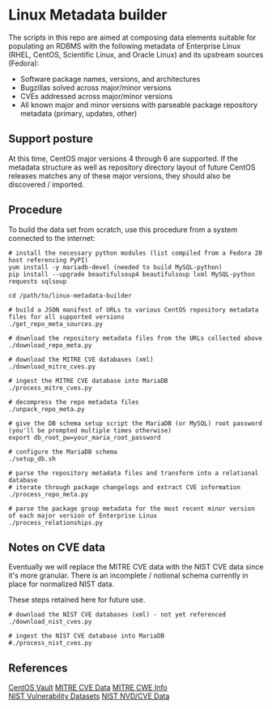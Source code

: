 # Linux Metadata builder

The scripts in this repo are aimed at composing data elements suitable for populating an RDBMS with the following metadata 
of Enterprise Linux (RHEL, CentOS, Scientific Linux, and Oracle Linux) and its upstream sources (Fedora):

- Software package names, versions, and architectures
- Bugzillas solved across major/minor versions
- CVEs addressed across major/minor versions
- All known major and minor versions with parseable package repository metadata (primary, updates, other)

## Support posture

At this time, CentOS major versions 4 through 6 are supported.
If the metadata structure as well as repository directory layout of future CentOS 
releases matches any of these major versions, they should also be discovered / imported.

## Procedure

To build the data set from scratch, use this procedure from a system connected to the internet:

```console
# install the necessary python modules (list compiled from a Fedora 20 host referencing PyPI)
yum install -y mariadb-devel (needed to build MySQL-python)
pip install --upgrade beautifulsoup4 beautifulsoup lxml MySQL-python requests sqlsoup

cd /path/to/linux-metadata-builder

# build a JSON manifest of URLs to various CentOS repository metadata files for all supported versions
./get_repo_meta_sources.py

# download the repository metadata files from the URLs collected above
./download_repo_meta.py

# download the MITRE CVE databases (xml)
./download_mitre_cves.py

# ingest the MITRE CVE database into MariaDB
./process_mitre_cves.py

# decompress the repo metadata files
./unpack_repo_meta.py

# give the DB schema setup script the MariaDB (or MySQL) root password (you'll be prompted multiple times otherwise)
export db_root_pw=your_maria_root_password

# configure the MariaDB schema
./setup_db.sh

# parse the repository metadata files and transform into a relational database
# iterate through package changelogs and extract CVE information
./process_repo_meta.py

# parse the package group metadata for the most recent minor version of each major version of Enterprise Linux
./process_relationships.py

```

## Notes on CVE data

Eventually we will replace the MITRE CVE data with the NIST CVE data since it's more granular.
There is an incomplete / notional schema currently in place for normalized NIST data.

These steps retained here for future use.

```console
# download the NIST CVE databases (xml) - not yet referenced
./download_nist_cves.py

# ingest the NIST CVE database into MariaDB
#./process_nist_cves.py
```


## References

[CentOS Vault](http://vault.centos.org/)
[MITRE CVE Data](https://cve.mitre.org/data/downloads/)
[MITRE CWE Info](http://cwe.mitre.org/data/index.html)\
[NIST Vulnerability Datasets](http://nvd.nist.gov/)
[NIST NVD/CVE Data](http://nvd.nist.gov/download.cfm#CVE_FEED)
